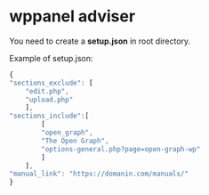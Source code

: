 # wppanel adviser



You need to create a **setup.json** in root directory.

Example of setup.json:

```javascript
{
"sections_exclude": [
    "edit.php",
    "upload.php"
    ],
"sections_include":[
        [
        "open_graph",
        "The Open Graph",
        "options-general.php?page=open-graph-wp"
        ]
    ], 
"manual_link": "https://domanin.com/manuals/"
}
```